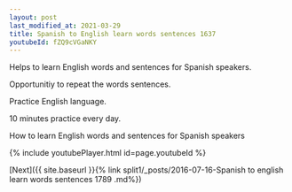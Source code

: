 ```yaml
---
layout: post
last_modified_at: 2021-03-29
title: Spanish to English learn words sentences 1637 
youtubeId: fZQ9cVGaNKY
---
```

 
 
Helps to learn English words and sentences for Spanish speakers.

Opportunitiy to repeat the words sentences. 

Practice English language. 
 
10 minutes practice every day. 
 
How to learn English words and sentences for Spanish speakers 
 
{% include youtubePlayer.html id=page.youtubeId %}
 
 
[Next]({{ site.baseurl }}{% link  split1/_posts/2016-07-16-Spanish to english learn words sentences 1789 .md%})
 
